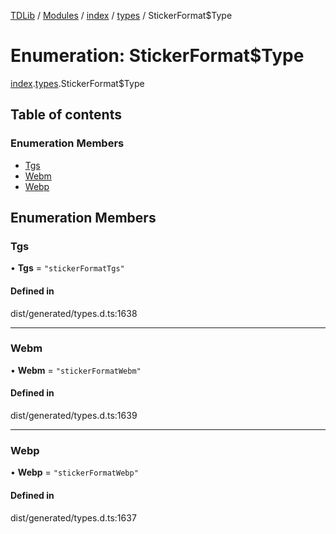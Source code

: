 [TDLib](../README.md) / [Modules](../modules.md) / [index](../modules/index.md) / [types](../modules/index.types.md) / StickerFormat$Type

# Enumeration: StickerFormat$Type

[index](../modules/index.md).[types](../modules/index.types.md).StickerFormat$Type

## Table of contents

### Enumeration Members

- [Tgs](index.types.StickerFormat_Type.md#tgs)
- [Webm](index.types.StickerFormat_Type.md#webm)
- [Webp](index.types.StickerFormat_Type.md#webp)

## Enumeration Members

### Tgs

• **Tgs** = ``"stickerFormatTgs"``

#### Defined in

dist/generated/types.d.ts:1638

___

### Webm

• **Webm** = ``"stickerFormatWebm"``

#### Defined in

dist/generated/types.d.ts:1639

___

### Webp

• **Webp** = ``"stickerFormatWebp"``

#### Defined in

dist/generated/types.d.ts:1637
